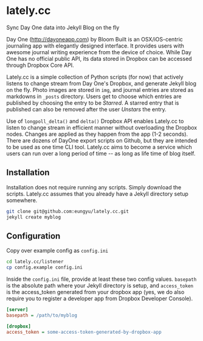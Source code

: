 lately.cc
=========
Sync Day One data into Jekyll Blog on the fly

Day One (http://dayoneapp.com) by Bloom Built is an OSX/iOS-centric journaling app with elegantly designed interface. It provides users with awesome journal writing experience from the device of choice. While Day One has no official public API, its data stored in Dropbox can be accessed through Dropbox Core API.

Lately.cc is a simple collection of Python scripts (for now) that actively listens to change stream from Day One's Dropbox, and generate Jekyll blog on the fly. Photo images are stored in ```img```, and journal entries are stored as markdowns in ```_posts``` directory. Users get to choose which entries are published by choosing the entry to be *Starred*. A starred entry that is published can also be removed after the user *Unstars* the entry.

Use of ```longpoll_delta()``` and ```delta()``` Dropbox API enables Lately.cc to listen to change stream in efficient manner without overloading the Dropbox nodes. Changes are applied as they happen from the app (1-2 seconds). There are dozens of DayOne export scripts on Github, but they are intended to be used as one time CLI tool. Lately.cc aims to become a service which users can run over a long period of time -- as long as life time of blog itself.

Installation
------------
Installation does not require running any scripts. Simply download the scripts. Lately.cc assumes that you already have a Jekyll directory setup somewhere.
```bash
git clone git@github.com:eungyu/lately.cc.git
jekyll create myblog
```

Configuration
-------------
Copy over example config as ```config.ini```
```bash
cd lately.cc/listener
cp config.example config.ini
```
Inside the ```config.ini``` file, provide at least these two config values. ```basepath``` is the absolute path where your Jekyll directory is setup, and ```access_token``` is the access_token generated from your dropbox app (yes, we do also require you to register a developer app from Dropbox Developer Console).
```ini
[server]
basepath = /path/to/myblog

[dropbox]
access_token = some-access-token-generated-by-dropbox-app
```

